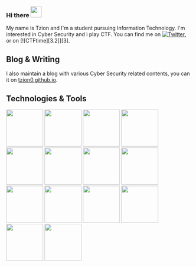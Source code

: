### Hi there <img src="https://github.com/Tzion0/Tzion0/tree/main/emoji/wave.gif" width="30px">

My name is Tzion and I'm a student pursuing Information Technology. I'm interested in Cyber Security and i play CTF. You can find me on [![Twitter][1.2]][1], or on [![CTFtime][3.2]][3].

## Blog & Writing
I also maintain a blog with various Cyber Security related contents, you can it on [tzion0.github.io](https://tzion0.github.io).

## Technologies & Tools
<img src="https://img.shields.io/badge/OS-Linux-9cf?style=flat&logo=Debian&labelColor=black" width="100px">
<img src="https://img.shields.io/badge/Code-Python-9cf?style=flat&logo=python&labelColor=black" width="100px">
<img src="https://img.shields.io/badge/Code-C-9cf?style=flat&logo=C&labelColor=black" width="100px">
<img src="https://img.shields.io/badge/Code-Assembly-9cf?style=flat&logo=AssemblyScript&labelColor=black" width="100px">
<img src="https://img.shields.io/badge/Code-HTML-9cf?style=flat&logo=HTML5&labelColor=black" width="100px">
<img src="https://img.shields.io/badge/Code-CSS-9cf?style=flat&logo=CSS%20Wizardry&labelColor=black" width="100px">
<img src="https://img.shields.io/badge/Code-PHP-9cf?style=flat&logo=PHP&labelColor=black" width="100px">
<img src="https://img.shields.io/badge/Code-Javascript-9cf?style=flat&logo=JavaScript&labelColor=black" width="100px">
<img src="https://img.shields.io/badge/Shell-Bash-9cf?style=flat&logo=GNU%20Bash&labelColor=black" width="100px">
<img src="https://img.shields.io/badge/Note-Joplin-9cf?style=flat&logo=Joplin&labelColor=black" width="100px">
<img src="https://img.shields.io/badge/Editor-Sublime%20Text-9cf?style=flat&logo=Sublime%20Text&labelColor=black" width="100px">
<img src="https://img.shields.io/badge/Browser-Firefox-9cf?style=flat&logo=Firefox%20Browser&labelColor=black" width="100px">
<img src="https://img.shields.io/badge/VM-VirtualBox-9cf?style=flat&logo=VirtualBox&labelColor=black" width="100px">
<img src="https://img.shields.io/badge/Editor-Sublime%20Text-9cf?style=flat&logo=Sublime%20Text&labelColor=black" width="100px">


<!-- Icons -->

[1.2]: https://github.com/Tzion0/Tzion0/tree/main/icons/twitter.png (twitter icon without padding)
[2.2]: https://github.com/Tzion0/Tzion0/tree/main/icons/linkedin-3-16.png (LinkedIn icon without padding)

<!-- Links to your social media accounts -->

[1]: https://twitter.com/Tzion0
[2]: https://ctftime.org/team/144469


